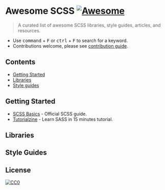 # Awesome SCSS [![Awesome](https://cdn.rawgit.com/sindresorhus/awesome/d7305f38d29fed78fa85652e3a63e154dd8e8829/media/badge.svg)](https://github.com/sindresorhus/awesome)

> A curated list of awesome SCSS libraries, style guides, articles, and resources.

- Use <kbd>command</kbd> + <kbd>F</kbd> or <kbd>ctrl</kbd> + <kbd>F</kbd> to search for a keyword.
- Contributions welcome, please see [contribution guide](contributing.md).

## Contents
 - [Getting Started](#getting-started)
 - [Libraries](#libraries)
 - [Style guides](#style-guides)

## Getting Started
 - [SCSS Basics](http://sass-lang.com/guide) - Official SCSS guide.
 - [Tutorialzine](http://tutorialzine.com/2016/01/learn-sass-in-15-minutes/) - Learn SASS in 15 minutes tutorial.

## Libraries

## Style Guides


## License

[![CC0](http://mirrors.creativecommons.org/presskit/buttons/88x31/svg/cc-zero.svg)](https://creativecommons.org/publicdomain/zero/1.0/)
